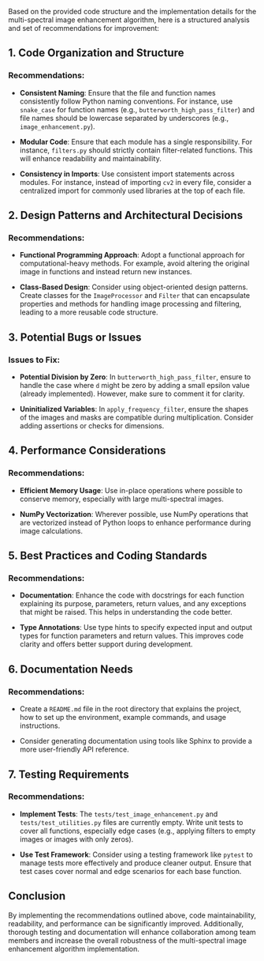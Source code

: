 Based on the provided code structure and the implementation details for the multi-spectral image enhancement algorithm, here is a structured analysis and set of recommendations for improvement:

## 1. Code Organization and Structure

### Recommendations:
- **Consistent Naming**: Ensure that the file and function names consistently follow Python naming conventions. For instance, use `snake_case` for function names (e.g., `butterworth_high_pass_filter`) and file names should be lowercase separated by underscores (e.g., `image_enhancement.py`).
  
- **Modular Code**: Ensure that each module has a single responsibility. For instance, `filters.py` should strictly contain filter-related functions. This will enhance readability and maintainability.

- **Consistency in Imports**: Use consistent import statements across modules. For instance, instead of importing `cv2` in every file, consider a centralized import for commonly used libraries at the top of each file.

## 2. Design Patterns and Architectural Decisions

### Recommendations:
- **Functional Programming Approach**: Adopt a functional approach for computational-heavy methods. For example, avoid altering the original image in functions and instead return new instances.
  
- **Class-Based Design**: Consider using object-oriented design patterns. Create classes for the `ImageProcessor` and `Filter` that can encapsulate properties and methods for handling image processing and filtering, leading to a more reusable code structure.

## 3. Potential Bugs or Issues

### Issues to Fix:
- **Potential Division by Zero**: In `butterworth_high_pass_filter`, ensure to handle the case where `d` might be zero by adding a small epsilon value (already implemented). However, make sure to comment it for clarity.

- **Uninitialized Variables**: In `apply_frequency_filter`, ensure the shapes of the images and masks are compatible during multiplication. Consider adding assertions or checks for dimensions.

## 4. Performance Considerations

### Recommendations:
- **Efficient Memory Usage**: Use in-place operations where possible to conserve memory, especially with large multi-spectral images.
  
- **NumPy Vectorization**: Wherever possible, use NumPy operations that are vectorized instead of Python loops to enhance performance during image calculations.

## 5. Best Practices and Coding Standards

### Recommendations:
- **Documentation**: Enhance the code with docstrings for each function explaining its purpose, parameters, return values, and any exceptions that might be raised. This helps in understanding the code better.
  
- **Type Annotations**: Use type hints to specify expected input and output types for function parameters and return values. This improves code clarity and offers better support during development.

## 6. Documentation Needs

### Recommendations:
- Create a `README.md` file in the root directory that explains the project, how to set up the environment, example commands, and usage instructions.
  
- Consider generating documentation using tools like Sphinx to provide a more user-friendly API reference.

## 7. Testing Requirements

### Recommendations:
- **Implement Tests**: The `tests/test_image_enhancement.py` and `tests/test_utilities.py` files are currently empty. Write unit tests to cover all functions, especially edge cases (e.g., applying filters to empty images or images with only zeros).

- **Use Test Framework**: Consider using a testing framework like `pytest` to manage tests more effectively and produce cleaner output. Ensure that test cases cover normal and edge scenarios for each base function.

## Conclusion

By implementing the recommendations outlined above, code maintainability, readability, and performance can be significantly improved. Additionally, thorough testing and documentation will enhance collaboration among team members and increase the overall robustness of the multi-spectral image enhancement algorithm implementation.
